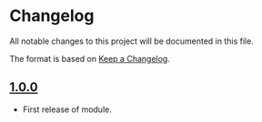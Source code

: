 # Changelog
All notable changes to this project will be documented in this file.

The format is based on [Keep a Changelog](http://keepachangelog.com/en/1.0.0/).

## [1.0.0](https://github.com/logeecom/pl_magento2_module/compare/v1.0.0...dev)
- First release of module.
